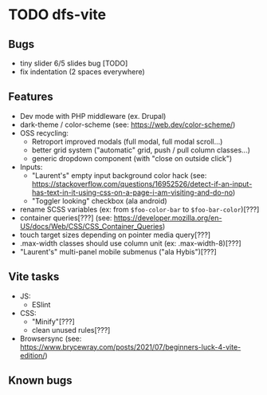 # TODO dfs-vite

## Bugs

- tiny slider 6/5 slides bug [TODO]
- fix indentation (2 spaces everywhere)

## Features

- Dev mode with PHP middleware (ex. Drupal)
- dark-theme / color-scheme (see: https://web.dev/color-scheme/)
- OSS recycling:
    - Retroport improved modals (full modal, full modal scroll...)
    - better grid system ("automatic" grid, push / pull column classes...)
    - generic dropdown component (with "close on outside click")
- Inputs:
    - "Laurent's" empty input background color hack (see: https://stackoverflow.com/questions/16952526/detect-if-an-input-has-text-in-it-using-css-on-a-page-i-am-visiting-and-do-no)
    - "Toggler looking" checkbox (ala android)
- rename SCSS variables (ex: from `$foo-color-bar` to `$foo-bar-color`)[???]
- container queries[???] (see: https://developer.mozilla.org/en-US/docs/Web/CSS/CSS_Container_Queries)
- touch target sizes depending on pointer media query[???]
- .max-width classes should use column unit (ex: .max-width-8)[???]
- "Laurent's" multi-panel mobile submenus ("ala Hybis")[???]

## Vite tasks

- JS:
    - ESlint
- CSS:
    - "Minify"[???]
    - clean unused rules[???]
- Browsersync (see: https://www.brycewray.com/posts/2021/07/beginners-luck-4-vite-edition/)

## Known bugs